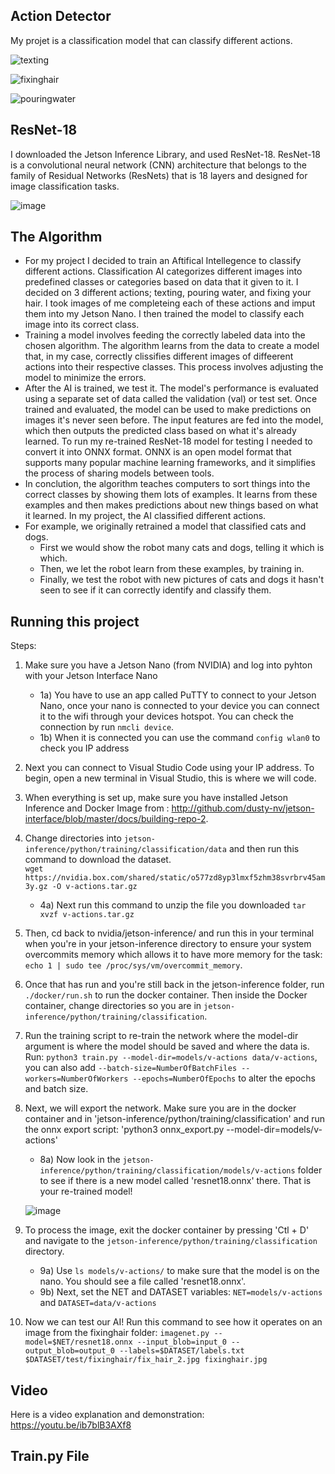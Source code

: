 ## Action Detector
My projet is a classification model that can classify different actions.

![texting](https://github.com/Evalulu123/Action-Detector/assets/173275376/d8502129-69df-4830-a761-a6f75abdd653)

![fixinghair](https://github.com/Evalulu123/Action-Detector/assets/173275376/2f0e7d3c-457c-43f0-ba5f-4e6bb4abae57)

![pouringwater](https://github.com/Evalulu123/Action-Detector/assets/173275376/94cbf370-b1ce-492d-b8b9-96f5284f0207)


## ResNet-18
 I downloaded the Jetson Inference Library, and used ResNet-18. ResNet-18 is a convolutional neural network (CNN) architecture that belongs to the family of Residual Networks (ResNets) that is 18 layers and designed for image classification tasks.
 
 ![image](https://github.com/Evalulu123/Action-Detector/assets/173275376/722706cb-8665-4f15-a305-f2b2906a40dd)
 
## The Algorithm
  - For my project I decided to train an Aftifical Intellegence to classify different actions. Classification AI categorizes different images into predefined classes or categories based on data that it given to it. I decided on 3 different actions; texting, pouring water, and fixing your hair. I took images of me completeing each of these actions and imput them into my Jetson Nano. I then trained the model to classify each image into its correct class. 
  - Training a model involves feeding the correctly labeled data into the chosen algorithm. The algorithm learns from the data to create a model that, in my case, correctly clissifies different images of diffeerent actions into their respective classes. This process involves adjusting the model to minimize the errors. 
  - After the AI is trained, we test it. The model's performance is evaluated using a separate set of data called the validation (val) or test set. Once trained and evaluated, the model can be used to make predictions on images it's never seen before. The input features are fed into the model, which then outputs the predicted class based on what it's already learned. To run my re-trained ResNet-18 model for testing I needed to convert it into ONNX format. ONNX is an open model format that supports many popular machine learning frameworks, and it simplifies the process of sharing models between tools. 
  - In conclution, the algorithm teaches computers to sort things into the correct classes by showing them lots of examples. It learns from these examples and then makes predictions about new things based on what it learned. In my project, the AI classified different actions.
 - For example, we originally retrained a model that classified cats and dogs. 
    - First we would show the robot many cats and dogs, telling it which is which.
    - Then, we let the robot learn from these examples, by training in.
    - Finally, we test the robot with new pictures of cats and dogs it hasn't seen to see if it can correctly identify and classify them.
    
## Running this project

Steps:
1. Make sure you have a Jetson Nano (from NVIDIA) and log into pyhton with your Jetson Interface Nano
     - 1a) You have to use an app called PuTTY to connect to your Jetson Nano, once your nano is connected to your device you can connect it to the wifi through your devices hotspot. You can check the connection by run `nmcli device`.
     - 1b) When it is connected you can use the command `config wlan0` to check you IP address
2. Next you can connect to Visual Studio Code using your IP address. To begin, open a new terminal in Visual Studio, this is where we will code.
3. When everything is set up, make sure you have installed Jetson Inference and Docker Image from : http://github.com/dusty-nv/jetson-interface/blob/master/docs/building-repo-2.
4. Change directories into `jetson-inference/python/training/classification/data` and then run this command to download the dataset.  
`wget https://nvidia.box.com/shared/static/o577zd8yp3lmxf5zhm38svrbrv45am3y.gz -O v-actions.tar.gz`
    - 4a) Next run this command to unzip the file you downloaded `tar xvzf v-actions.tar.gz`
5. Then, cd back to nvidia/jetson-inference/ and run this in your terminal when you're in your jetson-inference directory to ensure your system overcommits memory which allows it to have more memory for the task: `echo 1 | sudo tee /proc/sys/vm/overcommit_memory`.
6. Once that has run and you're still back in the jetson-inference folder, run `./docker/run.sh` to run the docker container. Then inside the Docker container, change directories so you are in `jetson-inference/python/training/classification`.
7. Run the training script to re-train the network where the model-dir argument is where the model should be saved and where the data is. Run: `python3 train.py --model-dir=models/v-actions data/v-actions`, you can also add `--batch-size=NumberOfBatchFiles --workers=NumberOfWorkers --epochs=NumberOfEpochs` to alter the epochs and batch size.
8. Next, we will export the network. Make sure you are in the docker container and in 'jetson-inference/python/training/classification' and run the onnx export script: 'python3 onnx_export.py --model-dir=models/v-actions'
    - 8a) Now look in the `jetson-inference/python/training/classification/models/v-actions` folder to see if there is a new model called 'resnet18.onnx' there. That is your re-trained model!
   
    ![image](https://github.com/Evalulu123/Action-Detector/assets/173275376/ffad5760-0c9c-4f27-aabf-b760f723e2da)
9. To process the image, exit the docker container by pressing 'Ctl + D' and navigate to the `jetson-inference/python/training/classification` directory.
    - 9a) Use `ls models/v-actions/` to make sure that the model is on the nano. You should see a file called 'resnet18.onnx'.
    - 9b) Next, set the NET and DATASET variables: `NET=models/v-actions` and `DATASET=data/v-actions`
10. Now we can test our AI! Run this command to see how it operates on an image from the fixinghair folder: `imagenet.py --model=$NET/resnet18.onnx --input_blob=input_0 --output_blob=output_0 --labels=$DATASET/labels.txt $DATASET/test/fixinghair/fix_hair_2.jpg fixinghair.jpg`

## Video 
Here is a video explanation and demonstration:
https://youtu.be/ib7blB3AXf8 

## Train.py File

